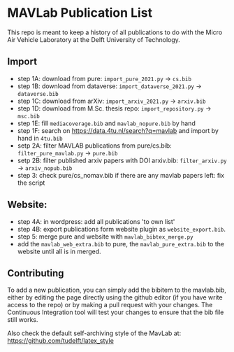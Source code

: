 # MAVLab Publication List
This repo is meant to keep a history of all publications to do with the Micro Air Vehicle Laboratory at the Delft University of Technology.

## Import

 - step 1A: download from pure: ```import_pure_2021.py```    -> ```cs.bib```
 - step 1B: download from dataverse: ```import_dataverse_2021.py```    -> ```dataverse.bib```
 - step 1C: download from arXiv: ```import_arxiv_2021.py```    -> ```arxiv.bib```
 - step 1D: download from M.Sc. thesis repo: ```import_repository.py``` -> ```msc.bib```
 - step 1E: fill ```mediacoverage.bib``` and ```mavlab_nopure.bib``` by hand
 - step 1F: search on https://data.4tu.nl/search?q=mavlab and import by hand in ```4tu.bib```
 - setp 2A: filter MAVLAB publications from pure/cs.bib: ```filter_pure_mavlab.py```  -> ```pure.bib```
 - setp 2B: filter published arxiv papers with DOI arxiv.bib: ```filter_arxiv.py```  -> ```arxiv_nopub.bib```
 - step 3: check pure/cs_nomav.bib if there are any mavlab papers left: fix the script

## Website:

 - step 4A: in wordpress: add all publications 'to own list' 
 - step 4B: export publications form website plugin as ```website_export.bib```.
 - step 5: merge pure and website with ```mavlab_bibtex_merge.py```
 - add the ```mavlab_web_extra.bib``` to pure, the ```mavlab_pure_extra.bib``` to the website until all is in merged.

## Contributing
To add a new publication, you can simply add the bibitem to the mavlab.bib, either by editing the page directly using the github editor (if you have write access to the repo) or by making a pull request with your changes. The Continuous Integration tool will test your changes to ensure that the bib file still works.

Also check the default self-archiving style of the MavLab at: https://github.com/tudelft/latex_style
